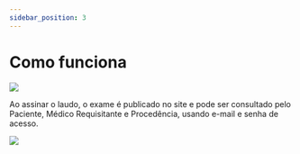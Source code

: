 ```yaml
---
sidebar_position: 3
---
```


# Como funciona

![](http://suporte.laudoimagem.com.br/drex_como_funciona_1_custom.png)

Ao assinar o laudo, o exame é publicado no site e pode ser consultado pelo Paciente, Médico Requisitante e Procedência, usando e-mail e senha de acesso.

![](http://suporte.laudoimagem.com.br/drex_como_funciona_1_custom_2.png)